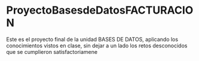 # ProyectoBasesdeDatosFACTURACION
Este es el proyecto final de la unidad BASES DE DATOS, aplicando los conocimientos vistos en clase, sin dejar a un lado los retos desconocidos que se cumplieron satisfactoriamene
